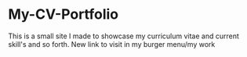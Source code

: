 # My-CV-Portfolio
This is a small site I made to showcase my curriculum vitae and current skill's and so forth.
New link to visit in my  burger menu/my work
